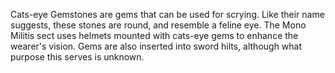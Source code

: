 Cats-eye Gemstones are gems that can be used for scrying. Like their name suggests, these stones are round, and resemble a feline eye. The Mono Militis sect uses helmets mounted with cats-eye gems to enhance the wearer's vision. Gems are also inserted into sword hilts, although what purpose this serves is unknown.
